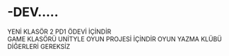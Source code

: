 # -DEV.....
YENİ KLASÖR 2 PD1 ÖDEVİ İÇİNDİR                
GAME KLASÖRÜ UNİTYLE OYUN PROJESİ İÇİNDİR OYUN YAZMA KLÜBÜ          
DİĞERLERİ GEREKSİZ
